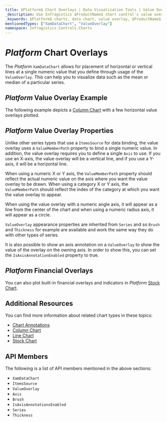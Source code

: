 ```yaml
---
title: $Platform$ Chart Overlays | Data Visualization Tools | Value Overlay | Infragistics
_description: Use Infragistics $ProductName$ chart control's value overlay feature to place horizontal or vertical lines at a single numeric value. Learn about our $ProductName$ graph types!
_keywords: $Platform$ charts, data chart, value overlay, $ProductName$, Infragistics
mentionedTypes: ["XamDataChart", "ValueOverlay"]
namespace: Infragistics.Controls.Charts
---
```


# $Platform$ Chart Overlays

The $Platform$ `XamDataChart` allows for placement of horizontal or vertical lines at a single numeric value that you define through usage of the `ValueOverlay`. This can help you to visualize data such as the mean or median of a particular series.

## $Platform$ Value Overlay Example

The following example depicts a [Column Chart](../types/column-chart.md) with a few horizontal value overlays plotted.

<code-view style="height: 600px"
           data-demos-base-url="{environment:dvDemosBaseUrl}"
           iframe-src="{environment:dvDemosBaseUrl}/charts/data-chart-series-value-overlay"
           alt="$Platform$ Value Overlay Example"
           github-src="charts/data-chart/series-value-overlay">
</code-view>

<div class="divider--half"></div>

## $Platform$ Value Overlay Properties

Unlike other series types that use a `ItemsSource` for data binding, the value overlay uses a `ValueMemberPath` property to bind a single numeric value. In addition, the value overlay requires you to define a single `Axis` to use. If you use an X-axis, the value overlay will be a vertical line, and if you use a Y-axis, it will be a horizontal line.

When using a numeric X or Y axis, the `ValueMemberPath` property should reflect the actual numeric value on the axis where you want the value overlay to be drawn. When using a category X or Y axis, the `ValueMemberPath` should reflect the index of the category at which you want the value overlay to appear.

When using the value overlay with a numeric angle axis, it will appear as a line from the center of the chart and when using a numeric radius axis, it will appear as a circle.

`ValueOverlay` appearance properties are inherited from `Series` and so `Brush` and `Thickness` for example are available and work the same way they do with other types of series.

It is also possible to show an axis annotation on a `ValueOverlay` to show the value of the overlay on the owning axis. In order to show this, you can set the `IsAxisAnnotationEnabled` property to true.

## $Platform$ Financial Overlays

You can also plot built-in financial overlays and indicators in $Platform$ [Stock Chart](../types/stock-chart.md).

## Additional Resources

You can find more information about related chart types in these topics:

- [Chart Annotations](chart-annotations.md)
- [Column Chart](../types/area-chart.md)
- [Line Chart](../types/line-chart.md)
- [Stock Chart](../types/stock-chart.md)

## API Members

The following is a list of API members mentioned in the above sections:

- `XamDataChart`
- `ItemsSource`
- `ValueOverlay`
- `Axis`
- `Brush`
- `IsAxisAnnotationsEnabled`
- `Series`
- `Thickness`
